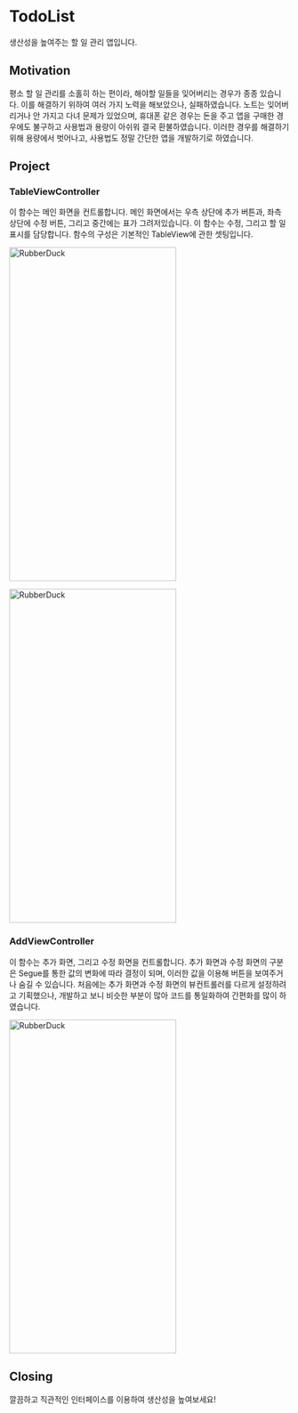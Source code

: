# TodoList
생산성을 높여주는 할 일 관리 앱입니다.

## Motivation
평소 할 일 관리를 소홀히 하는 편이라, 해야할 일들을 잊어버리는 경우가 종종 있습니다.
이를 해결하기 위하여 여러 가지 노력을 해보았으나, 실패하였습니다.
노트는 잊어버리거나 안 가지고 다녀 문제가 있었으며,
휴대폰 같은 경우는 돈을 주고 앱을 구매한 경우에도 불구하고 사용법과 용량이 아쉬워 결국 환불하였습니다.
이러한 경우를 해결하기 위해 용량에서 벗어나고, 사용법도 정말 간단한 앱을 개발하기로 하였습니다.


## Project
### TableViewController
이 함수는 메인 화면을 컨트롤합니다. 메인 화면에서는 우측 상단에 추가 버튼과, 좌측 상단에 수정 버튼, 그리고 중간에는 표가 그려저있습니다. 이 함수는 수정, 그리고 할 일 표시를 담당합니다. 함수의 구성은 기본적인 TableView에 관한 셋팅입니다.

<img src="https://github.com/ycostdalp/TodoList/blob/main/%E1%84%86%E1%85%A6%E1%84%8B%E1%85%B5%E1%86%AB.png" width="300px" height="600px" title="px(픽셀) 크기 설정" alt="RubberDuck"></img><br/>

<img src="https://github.com/ycostdalp/TodoList/blob/main/%E1%84%89%E1%85%A1%E1%86%A8%E1%84%8C%E1%85%A6.png" width="300px" height="600px" title="px(픽셀) 크기 설정" alt="RubberDuck"></img><br/>


### AddViewController
이 함수는 추가 화면, 그리고 수정 화면을 컨트롤합니다. 추가 화면과 수정 화면의 구분은 Segue를 통한 값의 변화에 따라 결정이 되며, 이러한 값을 이용해 버튼을 보여주거나 숨길 수 있습니다. 처음에는 추가 화면과 수정 화면의 뷰컨트롤러를 다르게 설정하려고 기획했으나, 개발하고 보니 비슷한 부분이 많아 코드를 통일화하여 간편화를 많이 하였습니다.

<img src="https://github.com/ycostdalp/TodoList/blob/main/%E1%84%8E%E1%85%AE%E1%84%80%E1%85%A1.png" width="300px" height="600px" title="px(픽셀) 크기 설정" alt="RubberDuck"></img><br/>

## Closing
깔끔하고 직관적인 인터페이스를 이용하여 생산성을 높여보세요!

